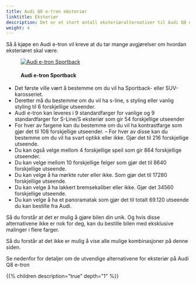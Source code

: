 ```yaml
---
title: Audi Q8 e-tron eksteriør
linktitle: Eksteriør
description: Det er et stort antall eksteriøralternativer til Audi Q8 e-tron. Lakkfarger, karoseriformer, felger, lakkstiler, forskjellige optikk, speiltyper og mange flere alternativer som gjør det mulig å ha mer enn 50.000 forskjellige eksteriørdesign.
weight: 4
---
```

<!-- markdownlint-disable MD033 -->
Så å kjøpe en Audi e-tron vil kreve at du tar mange avgjørelser om hvordan eksteriøret skal være.

<figure>
    <a href="https://media.electrichasgoneaudi.net/multimedia/models/e-tron/exterior/exterior.jpg">
        <img src="https://media.electrichasgoneaudi.net/multimedia/models/e-tron/exterior/exteriors.jpg"
        alt="Audi e-tron Sportback" title="Audi e-tron Sportback">
    </a>
    <figcaption><h4>Audi e-tron Sportback</h4></figcaption>
</figure>

- Det første ville vært å bestemme om du vil ha Sportback- eller SUV-karosseriet.
- Deretter må du bestemme om du vil ha s-line, s styling eller vanlig styling til 6 forskjellige utseender.
- Audi e-tron kan leveres i 9 standardfarger for vanlige og 9 standardfarger for S-Line/S eksteriør som gir 54 forskjellige utseender
- For hver av fargene kan du bestemme om du vil ha kontrastfarge som gjør det til 108 forskjellige utseender.
– For hver av disse kan du bestemme om du vil ha svart optikk eller ikke. Gjør det til 216 forskjellige utseende.
- Du kan også velge mellom 4 forskjellige speil som gir 864 forskjellige utseender.
- Du kan velge mellom 10 forskjellige felger som gjør det til 8640 forskjellige utseende.
- Du kan velge å ha mørkte ruter eller ikke. Som gjør det til 17280 forskjellige utseende.
- Du kan velge å ha lakkert bremsekaliber eller ikke. Gjør det 34560 forskjellige utseende.
- Du kan velge å ha et panoramatak som gjør det til totalt 69.120 utseende du kan bestille fra Audi.

Så du forstår at det er mulig å gjøre bilen din unik. Og hvis disse alternativene ikke er nok for deg, kan du bestille bilen med eksklusive malinger i flere farger.

Så du forstår at det ikke er mulig å vise alle mulige kombinasjoner på denne siden.

Se nedenfor for detaljer om de utvendige alternativene for eksteriør på Audi Q8 e-tron

{{% children description="true" depth="1" %}}
